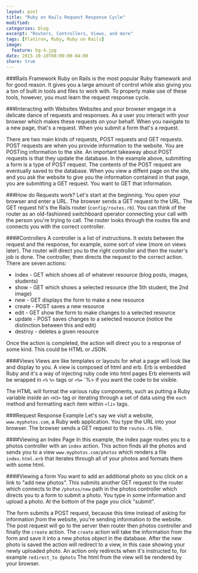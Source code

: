 ```yaml
---
layout: post
title: "Ruby on Rails Request Response Cycle"
modified:
categories: blog
excerpt: "Routers, Controllers, Views, and more"
tags: [Flatiron, Ruby, Ruby on Rails]
image:
  feature: bg-4.jpg
date: 2015-10-10T08:00:00-04:00
share: true
---
```


###Rails Framework
Ruby on Rails is the most popular Ruby framework and for good reason. It gives you a large amount of control while also giving you a ton of built in tools and files to work with. To properly make use of these tools, however, you must learn the request response cycle. 

###Interacting with Websites
Websites and your browser engage in a delicate dance of requests and responses. As a user you interact with your browser which makes these requests on your behalf. When you navigate to a new page, that's a request. When you submit a form that's a request. 

There are two main kinds of requests, POST requests and GET requests. POST requests are when you provide information to the website. You are POSTing information to the site. An important takeaway about POST requests is that they update the database. In the example above, submitting a form is a type of POST request. The contents of the POST request are eventually saved to the database. When you view a diffent page on the site, and you ask the website to give you the information contained in that page, you are submitting a GET request. You want to GET that information.

###How do Requests work?
Let's start at the beginning. You open your browser and enter a URL. The browser sends a GET request to the URL. The GET request hit's the Rails router (`config/routes.rb`). You can think of the router as an old-fashioned switchboard operator connecting your call with the person you're trying to call. The router looks through the routes file and connects you with the correct controller.

####Controllers
A controller is a list of instructions. It exists between the request and the response, for example, some sort of view (more on views later). The router will direct you to the right controller and then the router's job is done. The controller, then directs the request to the correct action. There are seven actions:

 - index - GET which shows all of whatever resource (blog posts, images, students)
 - show - GET which shows a selected resource (the 5th student, the 2nd image)
 - new - GET displays the form to make a new resource
 - create - POST saves a new resource
 - edit - GET show the form to make changes to a selected resource
 - update - POST saves changes to a selected resource (notice the distinction between this and edit)
 - destroy - deletes a given resource 

Once the action is completed, the action will direct you to a response of some kind. This could be HTML or JSON.

####Views 
 Views are like templates or layouts for what a page will look like and display to you. A view is composed of html and erb. Erb is embedded Ruby and it's a way of injecting ruby code into html pages Erb elements will be wrapped in `<%` `%>` tags or `<%=` `%> if you want the code to be visible. 

 The HTML will format the various ruby components, such as putting a Ruby variable inside an `<H3>` tag or iterating through a set of data using the `each` method and formatting each item within `<li>` tags.

###Request Response Example
Let's say we visit a website, `www.myphotos.com`, a Ruby web application. You type the URL into your browser. The browser sends a GET request to the `routes.rb` file.

####Viewing an Index Page
In this example, the index page routes you to a  photos controller with an `index` action. This action finds all the photos and sends you to a view `www.myphotos.com/photos` which renders a file `index.html.erb` that iterates through all of your photos and formats them with some html.

####Viewing a form
You want to add an additional photo so you click on a link to "add new photos". This submits another GET request to the router which connects to the `/photos/new` path in the photos controller which directs you to a form to submit a photo. You type in some information and upload a photo. At the bottom of the page you click "submit".

The form submits a POST request, because this time instead of asking for information *from* the website, you're sending information *to* the website. The post request will go to the server then router then photos controller and finally the `create` action. The `create` action will take the information from the form and save it into a new photos object in the database. After the new photo is saved the action will redirect to a view, in this case showing your newly uploaded photo. An action only redirects when it's instructed to, for example `redirect_to @photo` The html from the view will be rendered by your browser.





















